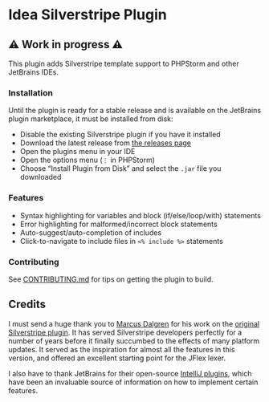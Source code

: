 # Idea Silverstripe Plugin

## ⚠️ Work in progress ⚠️

This plugin adds Silverstripe template support to PHPStorm and other JetBrains IDEs.

### Installation

Until the plugin is ready for a stable release and is available on the JetBrains plugin marketplace, it must be
installed from disk:

- Disable the existing Silverstripe plugin if you have it installed
- Download the latest release from [the releases page](https://github.com/kinglozzer/idea-silverstripe-plugin/releases)
- Open the plugins menu in your IDE
- Open the options menu (`⋮` in PHPStorm)
- Choose “Install Plugin from Disk” and select the `.jar` file you downloaded

### Features

- Syntax highlighting for variables and block (if/else/loop/with) statements
- Error highlighting for malformed/incorrect block statements
- Auto-suggest/auto-completion of includes
- Click-to-navigate to include files in `<% include %>` statements

### Contributing

See [CONTRIBUTING.md](CONTRIBUTING.md) for tips on getting the plugin to build.

## Credits

I must send a huge thank you to [Marcus Dalgren](https://github.com/MarcusDalgren) for his work on the
[original Silverstripe plugin](https://github.com/raket/idea-silverstripe). It has served Silverstripe developers
perfectly for a number of years before it finally succumbed to the effects of many platform updates. It served as the
inspiration for almost all the features in this version, and offered an excellent starting point for the JFlex lexer.

I also have to thank JetBrains for their open-source [IntelliJ plugins](https://github.com/JetBrains/intellij-plugins),
which have been an invaluable source of information on how to implement certain features.
